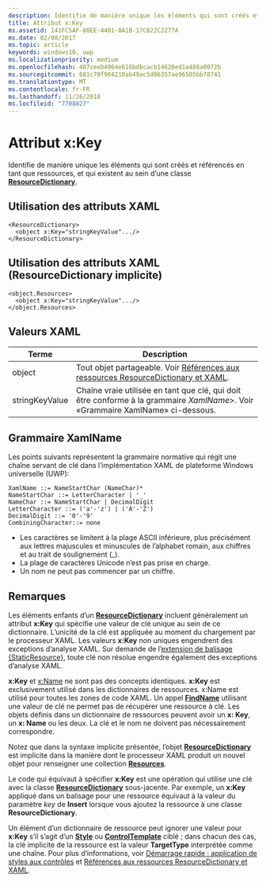 ```yaml
---
description: Identifie de manière unique les éléments qui sont créés et référencés en tant que ressources, et qui existent au sein d’une classe ResourceDictionary.
title: Attribut x:Key
ms.assetid: 141FC5AF-80EE-4401-8A1B-17CB22C2277A
ms.date: 02/08/2017
ms.topic: article
keywords: windows10, uwp
ms.localizationpriority: medium
ms.openlocfilehash: 407ceeb4964e616bdbcacb14620ed1a488a0072b
ms.sourcegitcommit: 681c70f964210ab49ac5d06357ae96505bb78741
ms.translationtype: MT
ms.contentlocale: fr-FR
ms.lasthandoff: 11/26/2018
ms.locfileid: "7708827"
---
```

# <a name="xkey-attribute"></a>Attribut x:Key


Identifie de manière unique les éléments qui sont créés et référencés en tant que ressources, et qui existent au sein d’une classe [**ResourceDictionary**](https://msdn.microsoft.com/library/windows/apps/br208794).

## <a name="xaml-attribute-usage"></a>Utilisation des attributs XAML

``` syntax
<ResourceDictionary>
  <object x:Key="stringKeyValue".../>
</ResourceDictionary>
```

## <a name="xaml-attribute-usage-implicit-resourcedictionary"></a>Utilisation des attributs XAML (**ResourceDictionary** implicite)

``` syntax
<object.Resources>
  <object x:Key="stringKeyValue".../>
</object.Resources>
```

## <a name="xaml-values"></a>Valeurs XAML

| Terme | Description |
|------|-------------|
| object | Tout objet partageable. Voir [Références aux ressources ResourceDictionary et XAML](https://msdn.microsoft.com/library/windows/apps/mt187273). |
| stringKeyValue | Chaîne vraie utilisée en tant que clé, qui doit être conforme à la grammaire _XamlName_&gt;. Voir «Grammaire XamlName» ci-dessous. | 

##  <a name="xamlname-grammar"></a>Grammaire XamlName

Les points suivants représentent la grammaire normative qui régit une chaîne servant de clé dans l’implémentation XAML de plateforme Windows universelle (UWP):

``` syntax
XamlName ::= NameStartChar (NameChar)*
NameStartChar ::= LetterCharacter | '_'
NameChar ::= NameStartChar | DecimalDigit
LetterCharacter ::= ('a'-'z') | ('A'-'Z')
DecimalDigit ::= '0'-'9'
CombiningCharacter::= none
```

-   Les caractères se limitent à la plage ASCII inférieure, plus précisément aux lettres majuscules et minuscules de l’alphabet romain, aux chiffres et au trait de soulignement (\_).
-   La plage de caractères Unicode n’est pas prise en charge.
-   Un nom ne peut pas commencer par un chiffre.

## <a name="remarks"></a>Remarques

Les éléments enfants d’un [**ResourceDictionary**](https://msdn.microsoft.com/library/windows/apps/br208794) incluent généralement un attribut **x:Key** qui spécifie une valeur de clé unique au sein de ce dictionnaire. L’unicité de la clé est appliquée au moment du chargement par le processeur XAML. Les valeurs **x:Key** non uniques engendrent des exceptions d’analyse XAML. Sur demande de l’[extension de balisage {StaticResource}](staticresource-markup-extension.md), toute clé non résolue engendre également des exceptions d’analyse XAML.

**x:Key** et [x:Name](x-name-attribute.md) ne sont pas des concepts identiques. **x:Key** est exclusivement utilisé dans les dictionnaires de ressources. x:Name est utilisé pour toutes les zones de code XAML. Un appel [**FindName**](https://msdn.microsoft.com/library/windows/apps/br208715) utilisant une valeur de clé ne permet pas de récupérer une ressource à clé. Les objets définis dans un dictionnaire de ressources peuvent avoir un **x: Key**, un **x: Name** ou les deux. La clé et le nom ne doivent pas nécessairement correspondre.

Notez que dans la syntaxe implicite présentée, l’objet [**ResourceDictionary**](https://msdn.microsoft.com/library/windows/apps/br208794) est implicite dans la manière dont le processeur XAML produit un nouvel objet pour renseigner une collection [**Resources**](https://msdn.microsoft.com/library/windows/apps/br208740).

Le code qui équivaut à spécifier **x:Key** est une opération qui utilise une clé avec la classe [**ResourceDictionary**](https://msdn.microsoft.com/library/windows/apps/br208794) sous-jacente. Par exemple, un **x:Key** appliqué dans un balisage pour une ressource équivaut à la valeur du paramètre *key* de **Insert** lorsque vous ajoutez la ressource à une classe **ResourceDictionary**.

Un élément d’un dictionnaire de ressource peut ignorer une valeur pour **x:Key** s’il s’agit d’un [**Style**](https://msdn.microsoft.com/library/windows/apps/br208849) ou [**ControlTemplate**](https://msdn.microsoft.com/library/windows/apps/br209391) ciblé ; dans chacun des cas, la clé implicite de la ressource est la valeur **TargetType** interprétée comme une chaîne. Pour plus d’informations, voir [Démarrage rapide : application de styles aux contrôles](https://msdn.microsoft.com/library/windows/apps/hh465498) et [Références aux ressources ResourceDictionary et XAML](https://msdn.microsoft.com/library/windows/apps/mt187273).

